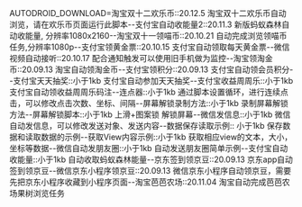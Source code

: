 AUTODROID_DOWNLOAD=淘宝双十二欢乐币::20.12.5  淘宝双十二欢乐币自动浏览，请在欢乐币页面运行此脚本--支付宝自动收能量2::20.11.3  新版蚂蚁森林自动收能量, 分辨率1080x2160--淘宝双十一领喵币::20.10.21 自动完成浏览领喵币任务,分辨率1080p--支付宝领黄金票::20.10.15  支付宝自动领取每天黄金票--微信视频自动接听::20.10.17  配合通知触发可以使用旧手机做为监控--淘宝领淘金币::20.09.13  淘宝自动领淘金币--支付宝领积分::20.09.13  支付宝自动领会员积分--支付宝天天抽奖::小于1kb  支付宝自动参加天天抽奖--支付宝收益周周乐::小于1kb  支付宝自动领收益周周乐码注--连点器::小于1kb  通过脚本设置循环，进行连续点击，可以修改点击次数、坐标、间隔--屏幕解锁录制方法::小于1kb  录制屏幕解锁方法--屏幕解锁脚本::小于1kb  上滑+图案锁 解锁屏幕--微信发信息::小于1kb  微信自动发信息，可以修改发送对象、发送内容--数据保存读取示例:: 小于1kb 保存数据和读取数据的示例--获取View内容示例::小于1kb 获取相应view的文本，大小，坐标等数据--微信自动发朋友圈::小于1kb 自动发送朋友圈简单示例--支付宝自动收能量::小于1kb 自动收取蚂蚁森林能量--京东签到领京豆::20.09.13 京东app自动签到领京豆--微信京东小程序领京豆::20.09.13 微信京东小程序自动领京豆，需要先把京东小程序收藏到小程序页面--淘宝芭芭农场::20.11.04 淘宝自动完成芭芭农场果树浏览任务
